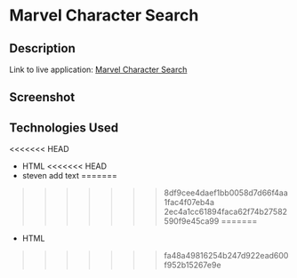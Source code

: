 # Marvel Character Search

## Description

Link to live application: [Marvel Character Search](#)

## Screenshot


## Technologies Used

<<<<<<< HEAD
- HTML
<<<<<<< HEAD
- steven add text
=======
>>>>>>> 8df9cee4daef1bb0058d7d66f4aa1fac4f07eb4a
>>>>>>> 2ec4a1cc61894faca62f74b27582590f9e45ca99
=======
- HTML
>>>>>>> fa48a49816254b247d922ead600f952b15267e9e
